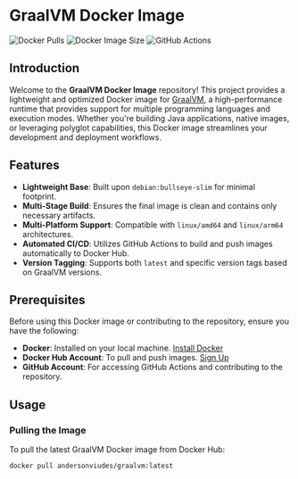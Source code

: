 # GraalVM Docker Image

![Docker Pulls](https://img.shields.io/docker/pulls/andersonviudes/graalvm)
![Docker Image Size](https://img.shields.io/docker/image-size/andersonviudes/graalvm/latest)
![GitHub Actions](https://github.com/andersonviudes/graalvm-docker/workflows/Build%20and%20Push%20Docker%20Image/badge.svg)



## Introduction

Welcome to the **GraalVM Docker Image** repository! This project provides a lightweight and optimized Docker image for [GraalVM](https://www.graalvm.org/), a high-performance runtime that provides support for multiple programming languages and execution modes. Whether you're building Java applications, native images, or leveraging polyglot capabilities, this Docker image streamlines your development and deployment workflows.

## Features

- **Lightweight Base**: Built upon `debian:bullseye-slim` for minimal footprint.
- **Multi-Stage Build**: Ensures the final image is clean and contains only necessary artifacts.
- **Multi-Platform Support**: Compatible with `linux/amd64` and `linux/arm64` architectures.
- **Automated CI/CD**: Utilizes GitHub Actions to build and push images automatically to Docker Hub.
- **Version Tagging**: Supports both `latest` and specific version tags based on GraalVM versions.

## Prerequisites

Before using this Docker image or contributing to the repository, ensure you have the following:

- **Docker**: Installed on your local machine. [Install Docker](https://docs.docker.com/get-docker/)
- **Docker Hub Account**: To pull and push images. [Sign Up](https://hub.docker.com/signup)
- **GitHub Account**: For accessing GitHub Actions and contributing to the repository.

## Usage

### Pulling the Image

To pull the latest GraalVM Docker image from Docker Hub:

```bash
docker pull andersonviudes/graalvm:latest

